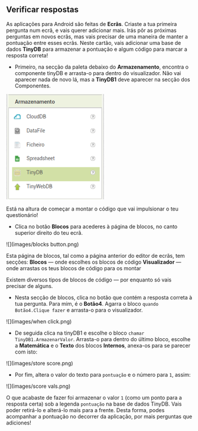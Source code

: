 ## Verificar respostas

As aplicações para Android são feitas de **Ecrãs**. Criaste a tua primeira pergunta num ecrã, e vais querer adicionar mais. Irás pôr as próximas perguntas em novos ecrãs, mas vais precisar de uma maneira de manter a pontuação entre esses ecrãs. Neste cartão, vais adicionar uma base de dados **TinyDB** para armazenar a pontuação e algum código para marcar a resposta correta!

+ Primeiro, na secção da paleta debaixo do **Armazenamento**, encontra o componente tinyDB e arrasta-o para dentro do visualizador. Não vai aparecer nada de novo lá, mas a **TinyDB1** deve aparecer na secção dos Componentes.

![](images/tinydb.png)

Está na altura de começar a montar o código que vai impulsionar o teu questionário!

+ Clica no botão **Blocos** para acederes à página de blocos, no canto superior direito do teu ecrã.

![](images/blocks button.png)

Esta página de blocos, tal como a página anterior do editor de ecrãs, tem secções: **Blocos** — onde escolhes os blocos de código **Visualizador** — onde arrastas os teus blocos de código para os montar

Existem diversos tipos de blocos de código — por enquanto só vais precisar de alguns.

+ Nesta secção de blocos, clica no botão que contém a resposta correta à tua pergunta. Para mim, é o **Botão4**. Agarra o bloco `quando Botão4.Clique fazer` e arrasta-o para o visualizador.

![](images/when click.png)

+ De seguida clica na tinyDB1 e escolhe o bloco `chamar TinyDB1.ArmazenarValor`. Arrasta-o para dentro do último bloco, escolhe a **Matemática** e o **Texto** dos blocos **Internos**, anexa-os para se parecer com isto:

![](images/store score.png)

+ Por fim, altera o valor do texto para `pontuação` e o número para `1`, assim:

![](images/score vals.png)

O que acabaste de fazer foi armazenar o valor `1` (como um ponto para a resposta certa) sob a legenda `pontuação` na base de dados TinyDB. Vais poder retirá-lo e alterá-lo mais para a frente. Desta forma, podes acompanhar a pontuação no decorrer da aplicação, por mais perguntas que adiciones!
